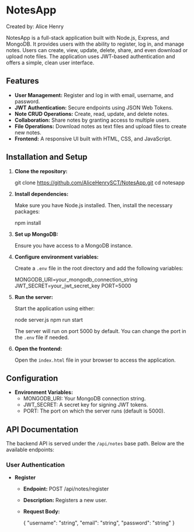 # NotesApp
Created by: Alice Henry

NotesApp is a full-stack application built with Node.js, Express, and MongoDB.
It provides users with the ability to register, log in, and manage notes.
Users can create, view, update, delete, share, and even download or upload note files.
The application uses JWT-based authentication and offers a simple, clean user interface.

## Features

- **User Management:** Register and log in with email, username, and password.
- **JWT Authentication:** Secure endpoints using JSON Web Tokens.
- **Note CRUD Operations:** Create, read, update, and delete notes.
- **Collaboration:** Share notes by granting access to multiple users.
- **File Operations:** Download notes as text files and upload files to create new notes.
- **Frontend:** A responsive UI built with HTML, CSS, and JavaScript.

## Installation and Setup

1. **Clone the repository:**

   git clone https://github.com/AliceHenrySCT/NotesApp.git
   cd notesapp

2. **Install dependencies:**

   Make sure you have Node.js installed. Then, install the necessary packages:

   npm install

3. **Set up MongoDB:**

   Ensure you have access to a MongoDB instance.

4. **Configure environment variables:**

   Create a `.env` file in the root directory and add the following variables:

   MONGODB_URI=your_mongodb_connection_string
   JWT_SECRET=your_jwt_secret_key
   PORT=5000

5. **Run the server:**

   Start the application using either:

   node server.js
   npm run start

   The server will run on port 5000 by default. You can change the port in the `.env` file if needed.

6. **Open the frontend:**

   Open the `index.html` file in your browser to access the application.

## Configuration

- **Environment Variables:**
  - MONGODB_URI: Your MongoDB connection string.
  - JWT_SECRET: A secret key for signing JWT tokens.
  - PORT: The port on which the server runs (default is 5000).

## API Documentation

The backend API is served under the `/api/notes` base path. Below are the available endpoints:

### User Authentication

- **Register**

  - **Endpoint:** POST /api/notes/register
  - **Description:** Registers a new user.
  - **Request Body:**

    {
      "username": "string",
      "email": "string",
      "password": "string"
    }
